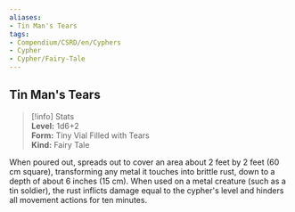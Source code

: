 ```yaml
---
aliases:
- Tin Man's Tears
tags:
- Compendium/CSRD/en/Cyphers
- Cypher
- Cypher/Fairy-Tale
---
```


  
## Tin Man's Tears  
>[!info] Stats  
> **Level:** 1d6+2  
> **Form:** Tiny Vial Filled with Tears  
> **Kind:** Fairy Tale
  
When poured out, spreads out to cover an area about 2 feet by 2 feet (60 cm square), transforming any metal it touches into brittle rust, down to a depth of about 6 inches (15 cm). When used on a metal creature (such as a tin soldier), the rust inflicts damage equal to the cypher's level and hinders all movement actions for ten minutes.